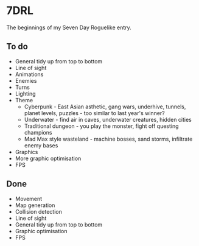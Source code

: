 # 7DRL

The beginnings of my Seven Day Roguelike entry.

## To do
* General tidy up from top to bottom
* Line of sight
* Animations
* Enemies
* Turns
* Lighting
* Theme
    * Cyberpunk - East Asian asthetic, gang wars, underhive, tunnels, planet levels, puzzles - too similar to last year's winner?
    * Underwater - find air in caves, underwater creatures, hidden cities
    * Traditional dungeon - you play the monster, fight off questing champions
    * Mad Max style wasteland - machine bosses, sand storms, infiltrate enemy bases
* Graphics
* More graphic optimisation
* FPS

## Done
* Movement
* Map generation
* Collision detection
* Line of sight
* General tidy up from top to bottom
* Graphic optimisation
* FPS
